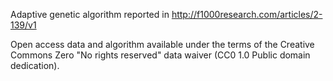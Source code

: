 Adaptive genetic algorithm reported in http://f1000research.com/articles/2-139/v1

Open access data and algorithm available under the terms of the Creative Commons Zero "No rights reserved" data waiver (CC0 1.0 Public domain dedication).
